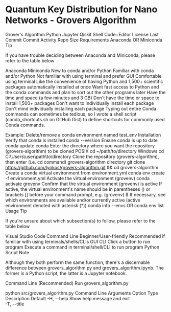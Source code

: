 # Quantum Key Distribution for Nano Networks - Grovers Algorithm
 Grover's Algorithm
Python Jupyter Qiskit Shell Code+Editor
License Last Commit Commit Activity Repo Size
Requirements
 Anaconda OR Miniconda
Tip

If you have trouble deciding between Anaconda and Miniconda, please refer to the table below

Anaconda	Miniconda
New to conda and/or Python	Familiar with conda and/or Python
Not familiar with using terminal and prefer GUI	Comfortable using terminal
Like the convenience of having Python and 1,500+ scientific packages automatically installed at once	Want fast access to Python and the conda commands and plan to sort out the other programs later
Have the time and space (a few minutes and 3 GB)	Don't have the time or space to install 1,500+ packages
Don't want to individually install each package	Don't mind individually installing each package
Typing out entire Conda commands can sometimes be tedious, so I wrote a shell script (conda_shortcuts.sh on GitHub Gist) to define shortcuts for commonly used Conda commands.

Example: Delete/remove a conda environment named test_env
Installation
Verify that conda is installed
conda --version
Ensure conda is up to date
conda update conda
Enter the directory where you want the repository (grovers-algorithm) to be cloned
POSIX
cd ~/path/to/directory
Windows
cd C:\Users\user\path\to\directory
Clone the repository (grovers-algorithm), then enter (i.e. cd command) grovers-algorithm directory
git clone https://github.com/lynkos/grovers-algorithm.git && cd grovers-algorithm
Create a conda virtual environment from environment.yml
conda env create -f environment.yml
Activate the virtual environment (grovenv)
conda activate grovenv
Confirm that the virtual environment (grovenv) is active
If active, the virtual environment's name should be in parentheses () or brackets [] before your command prompt, e.g.
(grovenv) $
If necessary, see which environments are available and/or currently active (active environment denoted with asterisk (*))
conda info --envs
OR
conda env list
Usage
Tip

If you're unsure about which subsection(s) to follow, please refer to the table below

Visual Studio Code	Command Line
Beginner/User-friendly	Recommended if familiar with using terminals/shells/CLIs
GUI	CLI
Click a button to run program	Execute a command in terminal/shell/CLI to run program
Python Script
Note

Although they both perform the same function, there's a discernable difference between grovers_algorithm.py and grovers_algorithm.ipynb. The former is a Python script, the latter is a Jupyter notebook.

Command Line (Recommended)
Run grovers_algorithm.py

python src/grovers_algorithm.py
Command Line Arguments
Option	Type	Description	Default
-H, --help		Show help message and exit	
-T, --title <title>	str	Window title	"Grover's Algorithm"
-n, --n-qubits <n_qubits>	int	Number of qubits	5
-s, --search <search>	int	Nonnegative integers to search for	11 9 0 3
(i.e., { 11, 9, 0, 3 })
-S, --shots <shots>	int	Number of simulations	1000
-f, --font-size <font_size>	int	Histogram's font size	10
-p, --print	bool	Whether or not to print quantum circuit(s)	False
-c, --combine	bool	Whether to combine all non-winning states into 1 bar labeled "Others" or not	False
Visual Studio Code
Open grovers_algorithm.py
Run grovers_algorithm.py: Click ▷ (i.e. Play button) in the upper-right corner
Jupyter Notebook
Visual Studio Code (Recommended)
Open the Command Palette with the relevant keyboard shortcut
Mac
⌘ + Shift + P
Windows
CTRL + Shift + P
Search and select Python: Select Interpreter
Select the virtual environment (grovenv)
Open grovers_algorithm.ipynb
Confirm grovenv is the selected kernel
Run grovers_algorithm.ipynb by clicking Run All
Command Line
Install ipykernel in the virtual environment (grovenv)
conda install -n grovenv ipykernel
Add the virtual environment (grovenv) as a Jupyter kernel
python -m ipykernel install --user --name=grovenv
Open grovers_algorithm.ipynb in the currently running notebook server, starting one if necessary
jupyter notebook src/grovers_algorithm.ipynb
Select the virtual environment (grovenv) as the kernel before running grovers_algorithm.ipynb
Cleanup
[Optional] Deactivate the virtual environment (grovenv) to clean up and remove it
conda deactivate
Close the terminal
Examples
These serve as example outputs/results of the running Grover's algorithm (i.e. files in src)

Quantum Circuits
Generated by grovers_algorithm.ipynb (i.e. Jupyter notebook)

Oracle
Oracle circuit
Diffuser
Diffuser circuit
Grover
Grover circuit
Figures
Generated by grovers_algorithm.ipynb (i.e. Jupyter notebook)

Bloch Sphere
Bloch sphere
City Plot
City plot
Hinton Plot
Hinton plot
Q-Sphere
Q-Sphere
Simulations
Histograms visualize the outcome/results of 1000 simulations of Grover's algorithm

Python
Generated by grovers_algorithm.py (i.e. Python script)

Tip

Hovering above a bar in the histogram displays that state's frequency

Histogram of the outcome of 1000 simulations of Grover's algorithm
Histogram of the outcome of 1000 simulations of Grover's algorithm

Histogram of the outcome of 1000 simulations of Grover's algorithm, with all non-target states combined into a single bar
Histogram of the outcome of 1000 simulations of Grover's algorithm, with all non-target states combined into a single bar
Jupyter Notebook
Generated by grovers_algorithm.ipynb (i.e. Jupyter notebook)

Histogram of the outcome of 1000 simulations of Grover's algorithm in Jupyter notebook
Histogram of the outcome of 1000 simulations of Grover's algorithm
Resources
Anaconda Documentation
Conda Documentation
Getting Started with Conda
Jupyter Notebook Documentation
Jupyter Project Documentation [PDF]
Technical Support - Jupyter Google Group
Qiskit Documentation
Documentation for Visual Studio Code
Using Jupyter Notebooks in Visual Studio Code
